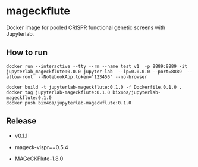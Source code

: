 # mageckflute

Docker image for pooled CRISPR functional genetic screens with Jupyterlab.


## How to run 

```
docker run --interactive --tty --rm --name test_v1  -p 8889:8889 -it jupyterlab_mageckflute:0.0.0 jupyter-lab  --ip=0.0.0.0 --port=8889  --allow-root  --NotebookApp.token='123456' --no-browser
```

```
docker build -t jupyterlab-mageckflute:0.1.0 -f Dockerfile.0.1.0 .
docker tag jupyterlab-mageckflute:0.1.0 bix4oa/jupyterlab-mageckflute:0.1.0
docker push bix4oa/jupyterlab-mageckflute:0.1.0
```

## Release

- v0.1.1 

* mageck-vispr==0.5.4

* MAGeCKFlute-1.8.0



